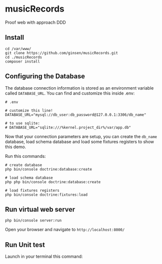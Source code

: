 # musicRecords
Proof web with approach DDD

## Install
    cd /var/www/
    git clone https://github.com/ginsen/musicRecords.git
    cd ./musicRecords
    composer install

## Configuring the Database 

The database connection information is stored as an environment variable called `DATABASE_URL`. 
You can find and customize this inside .env:

    # .env
    
    # customize this line!
    DATABASE_URL="mysql://db_user:db_password@127.0.0.1:3306/db_name"
    
    # to use sqlite:
    # DATABASE_URL="sqlite:///%kernel.project_dir%/var/app.db"

Now that your connection parameters are setup, you can create the `db_name` database, 
load schema database and load some fixtures registers to show this demo.

Run this commands:

    # create database
    php bin/console doctrine:database:create
    
    # load schema database
    php php bin/console doctrine:database:create
    
    # load fixtures registers
    php bin/console doctrine:fixtures:load

## Run virtual web server

    php bin/console server:run

Open your browser and navigate to `http://localhost:8000/`

## Run Unit test

Launch in your terminal this command:

